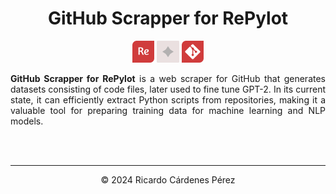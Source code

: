 <h1 align="center">GitHub Scrapper for RePylot</h1>
<p align="center">
  <img src="resources/images/repylot_logo.webp" width="7%"/>
  <img src="resources/images/mid_logo.png" width="7%"/>
  <img src="resources/images/gitscrap_logo.webp" width="7%"/>
</p>

<p align="justify"><b>GitHub Scrapper for RePylot</b> is a web scraper for GitHub that generates datasets consisting of code files, later used to fine tune GPT-2. In its current state, it can efficiently extract Python scripts from repositories, making it a valuable tool for preparing training data for machine learning and NLP models.</p>


<br><br><hr>
<p align="center">© 2024 Ricardo Cárdenes Pérez</p>
